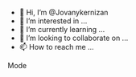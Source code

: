 - 👋 Hi, I’m @Jovanykernizan
- 👀 I’m interested in ...
- 🌱 I’m currently learning ...
- 💞️ I’m looking to collaborate on ...
- 📫 How to reach me ...

<!---
Jovanykernizan/Jovanykernizan is a ✨ special ✨ repository because its `README.md` (this file) appears on your GitHub profile.
You can click the Preview link to take a look at your changes.
--->
Mode
